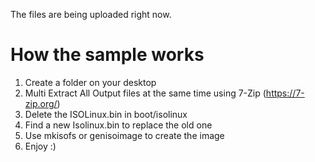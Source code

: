 The files are being uploaded right now.

# How the sample works

1. Create a folder on your desktop
2. Multi Extract All Output files at the same time using 7-Zip (https://7-zip.org/)
3. Delete the ISOLinux.bin in boot/isolinux
4. Find a new Isolinux.bin to replace the old one
5. Use mkisofs or genisoimage to create the image
6. Enjoy :)
